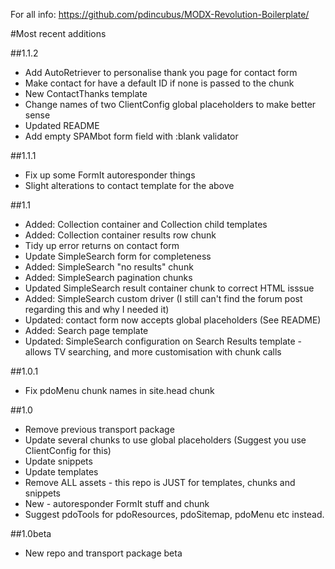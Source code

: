 For all info: https://github.com/pdincubus/MODX-Revolution-Boilerplate/

#Most recent additions

##1.1.2

* Add AutoRetriever to personalise thank you page for contact form
* Make contact for have a default ID if none is passed to the chunk
* New ContactThanks template
* Change names of two ClientConfig global placeholders to make better sense
* Updated README
* Add empty SPAMbot form field with :blank validator

##1.1.1

* Fix up some FormIt autoresponder things
* Slight alterations to contact template for the above

##1.1

* Added: Collection container and Collection child templates
* Added: Collection container results row chunk
* Tidy up error returns on contact form
* Update SimpleSearch form for completeness
* Added: SimpleSearch "no results" chunk
* Added: SimpleSearch pagination chunks
* Updated SimpleSearch result container chunk to correct HTML isssue
* Added: SimpleSearch custom driver (I still can't find the forum post regarding this and why I needed it)
* Updated: contact form now accepts global placeholders (See README)
* Added: Search page template
* Updated: SimpleSearch configuration on Search Results template - allows TV searching, and more customisation with chunk calls

##1.0.1

* Fix pdoMenu chunk names in site.head chunk

##1.0

* Remove previous transport package
* Update several chunks to use global placeholders (Suggest you use ClientConfig for this)
* Update snippets
* Update templates
* Remove ALL assets - this repo is JUST for templates, chunks and snippets
* New - autoresponder FormIt stuff and chunk
* Suggest pdoTools for pdoResources, pdoSitemap, pdoMenu etc instead.

##1.0beta

* New repo and transport package beta
